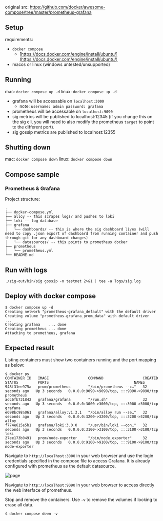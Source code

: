 original src: https://github.com/docker/awesome-compose/tree/master/prometheus-grafana

## Setup

requirements:

- `docker compose`
  - [https://docs.docker.com/engine/install/ubuntu/](https://docs.docker.com/engine/install/ubuntu/)
- macos or linux (windows untested/unsupported)

## Running

mac: `docker compose up -d`
linux: `docker compose up -d`

- grafana will be accessable on `localhost:3000`
  - note: `username: admin password: grafana`
- prometheus will be accessable on `localhost:9090`
- sig metrics will be published to localhost:12345 (if you change this on the sig cli, you will
  need to also modify the prometheus `target` to point to the different port).
- sig gossip metrics are published to localhost:12355

## Shutting down

mac: `docker compose down`
linux: `docker compose down`

## Compose sample

### Prometheus & Grafana

Project structure:

```
.
├── docker-compose.yml
├── alloy -- this scrapes logs/ and pushes to loki
├── loki -- log database
├── grafana
│   └── dashboards/ -- this is where the sig dashboard lives (will need to copy .json export of dashboard from running container and push through git for any dashboard changes)
│   └── datasources/ -- this points to prometheus docker
├── prometheus
│   └── prometheus.yml
└── README.md
```

## Run with logs

`./zig-out/bin/sig gossip -n testnet 2>&1 | tee -a logs/sig.log`

## Deploy with docker compose

```
$ docker compose up -d
Creating network "prometheus-grafana_default" with the default driver
Creating volume "prometheus-grafana_prom_data" with default driver
...
Creating grafana    ... done
Creating prometheus ... done
Attaching to prometheus, grafana

```

## Expected result

Listing containers must show two containers running and the port mapping as below:

```
$ docker ps
CONTAINER ID   IMAGE                  COMMAND                  CREATED          STATUS         PORTS                                       NAMES
948f31ee975a   prom/prometheus        "/bin/prometheus --c…"   32 seconds ago   Up 3 seconds   0.0.0.0:9090->9090/tcp, :::9090->9090/tcp   prometheus
adc6fb731842   grafana/grafana        "/run.sh"                32 seconds ago   Up 3 seconds   0.0.0.0:3000->3000/tcp, :::3000->3000/tcp   grafana
e698bc98a061   grafana/alloy:v1.3.1   "/bin/alloy run --se…"   32 seconds ago   Up 3 seconds   0.0.0.0:3200->3200/tcp, :::3200->3200/tcp   alloy
f774e615e5b1   grafana/loki:3.0.0     "/usr/bin/loki --con…"   32 seconds ago   Up 3 seconds   0.0.0.0:3100->3100/tcp, :::3100->3100/tcp   loki
27ee173b0491   prom/node-exporter     "/bin/node_exporter"     32 seconds ago   Up 3 seconds   0.0.0.0:9100->9100/tcp, :::9100->9100/tcp   node-exporter
```

Navigate to `http://localhost:3000` in your web browser and use the login credentials specified in the compose file to access Grafana. It is already configured with prometheus as the default datasource.

![page](output.jpg)

Navigate to `http://localhost:9090` in your web browser to access directly the web interface of prometheus.

Stop and remove the containers. Use `-v` to remove the volumes if looking to erase all data.

```
$ docker compose down -v
```
